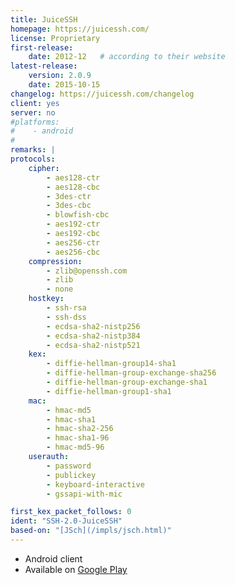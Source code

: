 ```yaml
---
title: JuiceSSH
homepage: https://juicessh.com/
license: Proprietary
first-release:
    date: 2012-12   # according to their website
latest-release:
    version: 2.0.9
    date: 2015-10-15
changelog: https://juicessh.com/changelog
client: yes
server: no
#platforms:
#    - android
#
remarks: |
protocols:
    cipher:
        - aes128-ctr
        - aes128-cbc
        - 3des-ctr
        - 3des-cbc
        - blowfish-cbc
        - aes192-ctr
        - aes192-cbc
        - aes256-ctr
        - aes256-cbc
    compression:
        - zlib@openssh.com
        - zlib
        - none
    hostkey:
        - ssh-rsa
        - ssh-dss
        - ecdsa-sha2-nistp256
        - ecdsa-sha2-nistp384
        - ecdsa-sha2-nistp521
    kex:
        - diffie-hellman-group14-sha1
        - diffie-hellman-group-exchange-sha256
        - diffie-hellman-group-exchange-sha1
        - diffie-hellman-group1-sha1
    mac:
        - hmac-md5
        - hmac-sha1
        - hmac-sha2-256
        - hmac-sha1-96
        - hmac-md5-96
    userauth:
        - password
        - publickey
        - keyboard-interactive
        - gssapi-with-mic

first_kex_packet_follows: 0
ident: "SSH-2.0-JuiceSSH"
based-on: "[JSch](/impls/jsch.html)"
---
```

* Android client
* Available on [Google Play](https://play.google.com/store/apps/details?id=com.sonelli.juicessh)
